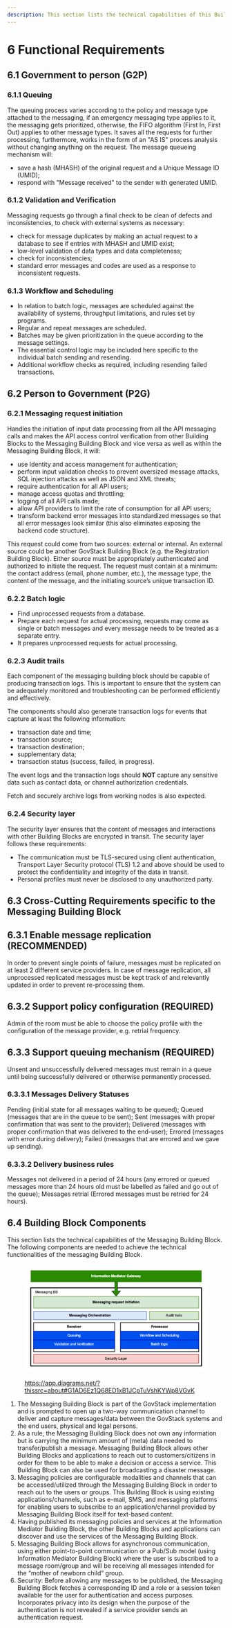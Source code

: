 ```yaml
---
description: This section lists the technical capabilities of this Building Block.
---
```


# 6 Functional Requirements

## 6.1 Government to person (G2P) <a href="#docs-internal-guid-c38a9447-7fff-fcb5-e6eb-c6419072f004" id="docs-internal-guid-c38a9447-7fff-fcb5-e6eb-c6419072f004"></a>

### **6.1.1 Queuing**

The queuing process varies according to the policy and message type attached to the messaging, if an emergency messaging type applies to it, the messaging gets prioritized, otherwise, the FIFO algorithm (First In, First Out) applies to other message types. It saves all the requests for further processing, furthermore, works in the form of an "AS IS" process analysis without changing anything on the request. The message queueing mechanism will:

* save a hash (MHASH) of the original request and a Unique Message ID (UMID);
* respond with "Message received" to the sender with generated UMID.

### **6.1.2 Validation and Verification**

Messaging requests go through a final check to be clean of defects and inconsistencies, to check with external systems as necessary:

* check for message duplicates by making an actual request to a database to see if entries with MHASH and UMID exist;
* low-level validation of data types and data completeness;
* check for inconsistencies;
* standard error messages and codes are used as a response to inconsistent requests.

### **6.1.3 Workflow and Scheduling**

* In relation to batch logic, messages are scheduled against the availability of systems, throughput limitations, and rules set by programs.
* Regular and repeat messages are scheduled.
* Batches may be given prioritization in the queue according to the message settings.
* The essential control logic may be included here specific to the individual batch sending and resending.
* Additional workflow checks as required, including resending failed transactions.

## 6.2 Person to Government (P2G) <a href="#docs-internal-guid-c38a9447-7fff-fcb5-e6eb-c6419072f004" id="docs-internal-guid-c38a9447-7fff-fcb5-e6eb-c6419072f004"></a>

### 6.2.1 Messaging request initiation

Handles the initiation of input data processing from all the API messaging calls and makes the API access control verification from other Building Blocks to the Messaging Building Block and vice versa as well as within the Messaging Building Block, it will:

* use Identity and access management for authentication;
* perform input validation checks to prevent oversized message attacks, SQL injection attacks as well as JSON and XML threats;
* require authentication for all API users;
* manage access quotas and throttling;
* logging of all API calls made;
* allow API providers to limit the rate of consumption for all API users;
* transform backend error messages into standardized messages so that all error messages look similar (this also eliminates exposing the backend code structure).

This request could come from two sources: external or internal. An external source could be another GovStack Building Block (e.g. the Registration Building Block). Either source must be appropriately authenticated and authorized to initiate the request. The request must contain at a minimum: the contact address (email, phone number, etc.), the message type, the content of the message, and the initiating source’s unique transaction ID.

### **6.2.2 Batch logic**

* Find unprocessed requests from a database.
* Prepare each request for actual processing, requests may come as single or batch messages and every message needs to be treated as a separate entry.
* It prepares unprocessed requests for actual processing.

### **6.2.3 Audit trails**

Each component of the messaging building block should be capable of producing transaction logs. This is important to ensure that the system can be adequately monitored and troubleshooting can be performed efficiently and effectively.

The components should also generate transaction logs for events that capture at least the following information:

* transaction date and time;
* transaction source;
* transaction destination;
* supplementary data;
* transaction status (success, failed, in progress).

The event logs and the transaction logs should **NOT** capture any sensitive data such as contact data, or channel authorization credentials.

Fetch and securely archive logs from working nodes is also expected.

### **6.2.4 Security layer**

The security layer ensures that the content of messages and interactions with other Building Blocks are encrypted in transit. The security layer follows these requirements:

* The communication must be TLS-secured using client authentication, Transport Layer Security protocol (TLS) 1.2 and above should be used to protect the confidentiality and integrity of the data in transit.
* Personal profiles must never be disclosed to any unauthorized party.

## 6.3 Cross-Cutting Requirements specific to the Messaging Building Block

## **6.3.1 Enable message replication (RECOMMENDED)**

In order to prevent single points of failure, messages must be replicated on at least 2 different service providers. In case of message replication, all unprocessed replicated messages must be kept track of and relevantly updated in order to prevent re-processing them.

## **6.3.2 Support policy configuration (REQUIRED)**

Admin of the room must be able to choose the policy profile with the configuration of the message provider, e.g. retrial frequency.

## **6.3.3** Support queuing mechanism (REQUIRED)

Unsent and unsuccessfully delivered messages must remain in a queue until being successfully delivered or otherwise permanently processed.

### **6.3.3.1 Messages Delivery Statuses**

Pending (initial state for all messages waiting to be queued); Queued (messages that are in the queue to be sent); Sent (messages with proper confirmation that was sent to the provider); Delivered (messages with proper confirmation that was delivered to the end-user); Errored (messages with error during delivery); Failed (messages that are errored and we gave up sending).

### **6.3.3.2** Delivery business rules

Messages not delivered in a period of 24 hours (any errored or queued messages more than 24 hours old must be labelled as failed and go out of the queue); Messages retrial (Errored messages must be retried for 24 hours).

## 6.4 Building Block Components

This section lists the technical capabilities of the Messaging Building Block. The following components are needed to achieve the technical functionalities of the messaging Building Block.

<figure><img src=".gitbook/assets/image3 (1) (1).png" alt=""><figcaption><p><a href="https://app.diagrams.net/?src=about#G1AD6Ez1Q68ED1xB1JCpTuVshKYWp8VGvK">https://app.diagrams.net/?thissrc=about#G1AD6Ez1Q68ED1xB1JCpTuVshKYWp8VGvK</a></p></figcaption></figure>

1. The Messaging Building Block is part of the GovStack implementation and is prompted to open up a two-way communication channel to deliver and capture messages/data between the GovStack systems and the end users, physical and legal persons.
2. As a rule, the Messaging Building Block does not own any information but is carrying the minimum amount of (meta) data needed to transfer/publish a message. Messaging Building Block allows other Building Blocks and applications to reach out to customers/citizens in order for them to be able to make a decision or access a service. This Building Block can also be used for broadcasting a disaster message.
3. Messaging policies are configurable modalities and channels that can be accessed/utilized through the Messaging Building Block in order to reach out to the users or groups. This Building Block is using existing applications/channels, such as e-mail, SMS, and messaging platforms for enabling users to subscribe to an application/channel provided by Messaging Building Block itself for text-based content.
4. Having published its messaging policies and services at the Information Mediator Building Block, the other Building Blocks and applications can discover and use the services of the Messaging Building Block.
5. Messaging Building Block allows for asynchronous communication, using either point-to-point communication or a Pub/Sub model (using Information Mediator Building Block) where the user is subscribed to a message room/group and will be receiving all messages intended for the “mother of newborn child” group.
6. Security: Before allowing any messages to be published, the Messaging Building Block fetches a corresponding ID and a role or a session token available for the user for authentication and access purposes. Incorporates privacy into its design when the purpose of the authentication is not revealed if a service provider sends an authentication request.
